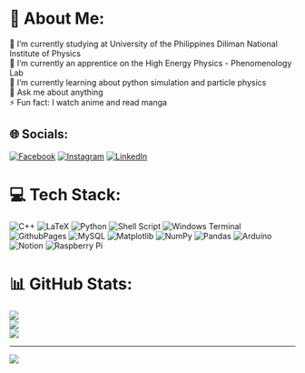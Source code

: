 # 💫 About Me:
🔭 I’m currently studying at University of the Philippines Diliman National Institute of Physics<br>🤝 I’m currently an apprentice on the High Energy Physics - Phenomenology Lab<br>🌱 I’m currently learning about python simulation and particle physics<br>💬 Ask me about anything<br>⚡ Fun fact: I watch anime and read manga


## 🌐 Socials:
[![Facebook](https://img.shields.io/badge/Facebook-%231877F2.svg?logo=Facebook&logoColor=white)](https://facebook.com/lancisjum) [![Instagram](https://img.shields.io/badge/Instagram-%23E4405F.svg?logo=Instagram&logoColor=white)](https://instagram.com/lancis_juma1) [![LinkedIn](https://img.shields.io/badge/LinkedIn-%230077B5.svg?logo=linkedin&logoColor=white)](https://linkedin.com/in/francis-lance-jumawan) 

# 💻 Tech Stack:
![C++](https://img.shields.io/badge/c++-%2300599C.svg?style=for-the-badge&logo=c%2B%2B&logoColor=white) ![LaTeX](https://img.shields.io/badge/latex-%23008080.svg?style=for-the-badge&logo=latex&logoColor=white) ![Python](https://img.shields.io/badge/python-3670A0?style=for-the-badge&logo=python&logoColor=ffdd54) ![Shell Script](https://img.shields.io/badge/shell_script-%23121011.svg?style=for-the-badge&logo=gnu-bash&logoColor=white) ![Windows Terminal](https://img.shields.io/badge/Windows%20Terminal-%234D4D4D.svg?style=for-the-badge&logo=windows-terminal&logoColor=white) ![GithubPages](https://img.shields.io/badge/github%20pages-121013?style=for-the-badge&logo=github&logoColor=white) ![MySQL](https://img.shields.io/badge/mysql-4479A1.svg?style=for-the-badge&logo=mysql&logoColor=white) ![Matplotlib](https://img.shields.io/badge/Matplotlib-%23ffffff.svg?style=for-the-badge&logo=Matplotlib&logoColor=black) ![NumPy](https://img.shields.io/badge/numpy-%23013243.svg?style=for-the-badge&logo=numpy&logoColor=white) ![Pandas](https://img.shields.io/badge/pandas-%23150458.svg?style=for-the-badge&logo=pandas&logoColor=white) ![Arduino](https://img.shields.io/badge/-Arduino-00979D?style=for-the-badge&logo=Arduino&logoColor=white) ![Notion](https://img.shields.io/badge/Notion-%23000000.svg?style=for-the-badge&logo=notion&logoColor=white) ![Raspberry Pi](https://img.shields.io/badge/-RaspberryPi-C51A4A?style=for-the-badge&logo=Raspberry-Pi)
# 📊 GitHub Stats:
![](https://github-readme-stats.vercel.app/api?username=sherkaicode&theme=dark&hide_border=false&include_all_commits=false&count_private=false)<br/>
![](https://github-readme-streak-stats.herokuapp.com/?user=sherkaicode&theme=dark&hide_border=false)<br/>
![](https://github-readme-stats.vercel.app/api/top-langs/?username=sherkaicode&theme=dark&hide_border=false&include_all_commits=false&count_private=false&layout=compact)


---
[![](https://visitcount.itsvg.in/api?id=sherkaicode&icon=0&color=0)](https://visitcount.itsvg.in)

<!-- Proudly created with GPRM ( https://gprm.itsvg.in ) -->
